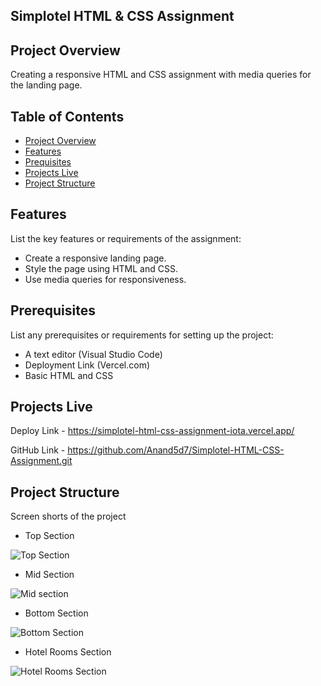 
## Simplotel HTML & CSS Assignment

## Project Overview
Creating a responsive HTML and CSS assignment with media queries for the landing page.
## Table of Contents

 - [Project Overview](https://awesomeopensource.com/project/elangosundar/awesome-README-templates)
 - [Features](https://github.com/matiassingers/awesome-readme)
 - [Prequisites](https://bulldogjob.com/news/449-how-to-write-a-good-readme-for-your-github-project)
 - [Projects Live](https://github.com/matiassingers/awesome-readme)
 - [Project Structure](https://bulldogjob.com/news/449-how-to-write-a-good-readme-for-your-github-project)



## Features

List the key features or requirements of the assignment:
- Create a responsive landing page.
- Style the page using HTML and CSS.
- Use media queries for responsiveness.


## Prerequisites
List any prerequisites or requirements for setting up the project:
- A text editor (Visual Studio Code)
- Deployment Link (Vercel.com)
- Basic HTML and CSS
## Projects Live
Deploy Link - https://simplotel-html-css-assignment-iota.vercel.app/

GitHub Link - https://github.com/Anand5d7/Simplotel-HTML-CSS-Assignment.git

## Project Structure
Screen shorts of the project
- Top Section
  
![Top Section](https://github.com/Anand5d7/Simplotel-HTML-CSS-Assignment/assets/156296146/be10fd3a-85a5-4c2d-aeb5-0c0662482c6f)

- Mid Section
  
![Mid section](https://github.com/Anand5d7/Simplotel-HTML-CSS-Assignment/assets/156296146/de1a96d5-3367-49a4-96d9-e8183ba30c9e)

- Bottom Section
  
![Bottom Section](https://github.com/Anand5d7/Simplotel-HTML-CSS-Assignment/assets/156296146/699611ca-261c-4ec8-b18d-e26a67cb6f99)

- Hotel Rooms Section
  
![Hotel Rooms Section](https://github.com/Anand5d7/Simplotel-HTML-CSS-Assignment/assets/156296146/35b4c273-aeaa-411c-857d-a5f3d0edd13f)
